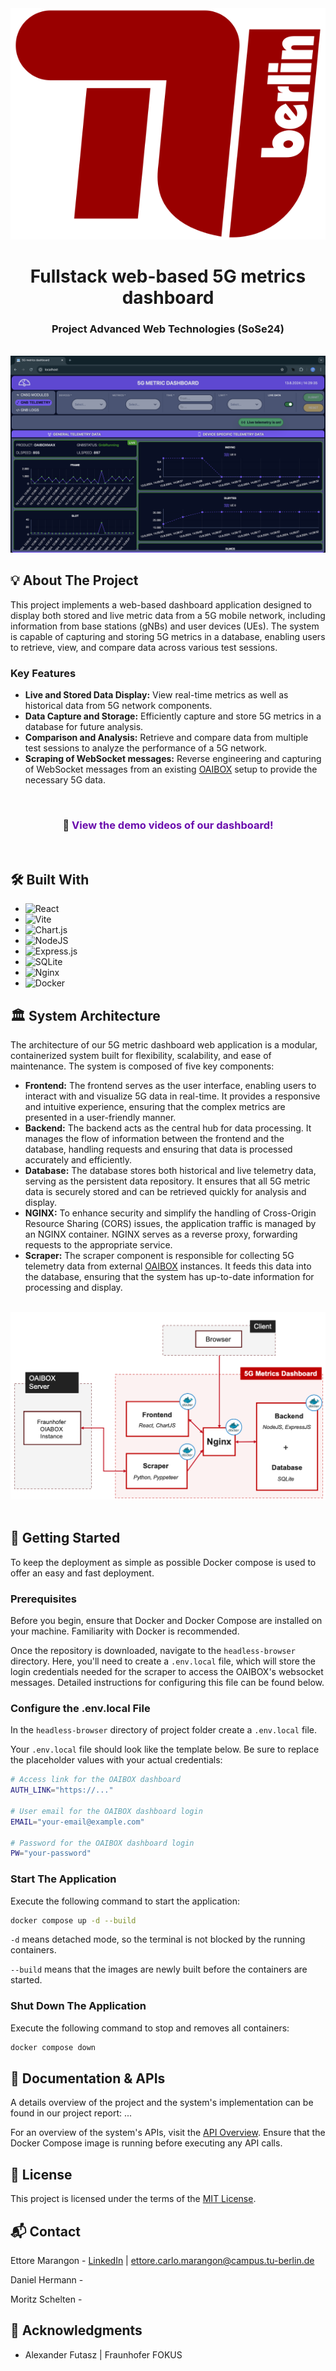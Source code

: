 <!-- PROJECT LOGO -->
<div align="center">
  <img src="images/TU-Berlin-Logo.svg" alt="Logo">
  <h1 align="center"> Fullstack web-based 5G metrics dashboard </h1>
  <h3>Project Advanced Web Technologies (SoSe24) </h3>
</div>
<br/>
<img src="images/dashboard.png"/>
<br/>



<!-- ABOUT THE PROJECT -->
## 💡 About The Project

This project implements a web-based dashboard application designed to display both stored and live metric data from a 5G mobile network, including information from base stations (gNBs) and user devices (UEs). The system is capable of capturing and storing 5G metrics in a database, enabling users to retrieve, view, and compare data across various test sessions.

### Key Features

- **Live and Stored Data Display:** View real-time metrics as well as historical data from 5G network components.
- **Data Capture and Storage:** Efficiently capture and store 5G metrics in a database for future analysis.
- **Comparison and Analysis:** Retrieve and compare data from multiple test sessions to analyze the performance of a 5G network.
- **Scraping of WebSocket messages:** Reverse engineering and capturing of WebSocket messages from an existing [OAIBOX](https://oaibox.com/) setup to provide the necessary 5G data.

<br/>

<div align="center">
  <h3>🎥 <a href="https://drive.google.com/drive/folders/1WxvNU8Wwfcp0o9jDBbSbkER7GcXYajBT?usp=drive_link" style="color: #6a0dad; text-decoration: none;">View the demo videos of our dashboard!</a></h3>
</div>

<br/>



<!-- BUILT WITH -->
## 🛠️ Built With

* ![React](https://img.shields.io/badge/react-%2320232a.svg?style=for-the-badge&logo=react&logoColor=%2361DAFB)
* ![Vite](https://img.shields.io/badge/vite-%23646CFF.svg?style=for-the-badge&logo=vite&logoColor=white)
* ![Chart.js](https://img.shields.io/badge/chart.js-F5788D.svg?style=for-the-badge&logo=chart.js&logoColor=white)
* ![NodeJS](https://img.shields.io/badge/node.js-6DA55F?style=for-the-badge&logo=node.js&logoColor=white)
* ![Express.js](https://img.shields.io/badge/express.js-%23404d59.svg?style=for-the-badge&logo=express&logoColor=%2361DAFB)
* ![SQLite](https://img.shields.io/badge/sqlite-%2307405e.svg?style=for-the-badge&logo=sqlite&logoColor=white)
* ![Nginx](https://img.shields.io/badge/nginx-%23009639.svg?style=for-the-badge&logo=nginx&logoColor=white)
* ![Docker](https://img.shields.io/badge/docker-%230db7ed.svg?style=for-the-badge&logo=docker&logoColor=white)



<!-- SYSTEM ARCHITECTURE -->
## 🏛️ System Architecture

The architecture of our 5G metric dashboard web application is a modular, containerized system built for flexibility, scalability, and ease of maintenance. The system is composed of five key components:

- **Frontend:** The frontend serves as the user interface, enabling users to interact with and visualize 5G data in real-time. It provides a responsive and intuitive experience, ensuring that the complex metrics are presented in a user-friendly manner.
- **Backend:** The backend acts as the central hub for data processing. It manages the flow of information between the frontend and the database, handling requests and ensuring that data is processed accurately and efficiently.
- **Database:** The database stores both historical and live telemetry data, serving as the persistent data repository. It ensures that all 5G metric data is securely stored and can be retrieved quickly for analysis and display.
- **NGINX:** To enhance security and simplify the handling of Cross-Origin Resource Sharing (CORS) issues, the application traffic is managed by an NGINX container. NGINX serves as a reverse proxy, forwarding requests to the appropriate service.
- **Scraper:** The scraper component is responsible for collecting 5G telemetry data from external [OAIBOX](https://oaibox.com/) instances. It feeds this data into the database, ensuring that the system has up-to-date information for processing and display.

<br/>

<div align="center">
  <img src="images/sys-architecture.png"/>
</div>

<br/>



<!-- GETTING STARTED -->
## 🚀 Getting Started 

To keep the deployment as simple as possible Docker compose is used to offer an easy and fast deployment.

### Prerequisites

Before you begin, ensure that Docker and Docker Compose are installed on your machine. Familiarity with Docker is recommended.

Once the repository is downloaded, navigate to the `headless-browser` directory. Here, you'll need to create a `.env.local` file, which will store the login credentials needed for the scraper to access the OAIBOX's websocket messages. Detailed instructions for configuring this file can be found below.

### Configure the .env.local File

In the `headless-browser` directory of project folder create a `.env.local` file.

Your `.env.local` file should look like the template below. Be sure to replace the placeholder values with your actual credentials:

```sh
# Access link for the OAIBOX dashboard
AUTH_LINK="https://..."

# User email for the OAIBOX dashboard login
EMAIL="your-email@example.com"

# Password for the OAIBOX dashboard login
PW="your-password"
```

### Start The Application

Execute the following command to start the application:

   ```sh
   docker compose up -d --build
   ```

  `-d` means detached mode, so the terminal is not blocked by the running containers.
  
  `--build` means that the images are newly built before the containers are started.

### Shut Down The Application

Execute the following command to stop and removes all containers:

   ```sh
   docker compose down
   ```



<!-- DOCUMENTATION -->
## 📃 Documentation & APIs

A details overview of the project and the system's implementation can be found in our project report: ...

For an overview of the system's APIs, visit the [API Overview](https://mrettore.github.io/awt-pj-ss24-fullstack-web-based-5G-metrics-dashboard-2/). Ensure that the Docker Compose image is running before executing any API calls.



<!-- LICENSE -->
## 🧾 License

This project is licensed under the terms of the [MIT License](LICENSE).



<!-- CONTACT -->
## 📬 Contact

Ettore Marangon - [LinkedIn](www.linkedin.com/in/ettore-marangon-7ba517215) | ettore.carlo.marangon@campus.tu-berlin.de

Daniel Hermann - 

Moritz Schelten - 



## 🫡 Acknowledgments

* Alexander Futasz | Fraunhofer FOKUS

